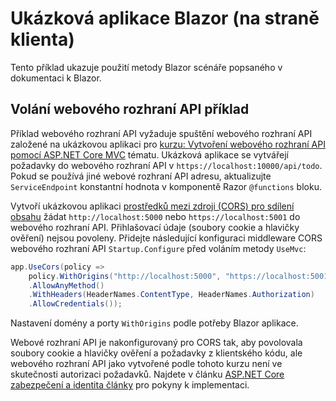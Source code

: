 # <a name="blazor-client-side-sample-app"></a>Ukázková aplikace Blazor (na straně klienta)

Tento příklad ukazuje použití metody Blazor scénáře popsaného v dokumentaci k Blazor.

## <a name="call-web-api-example"></a>Volání webového rozhraní API příklad

Příklad webového rozhraní API vyžaduje spuštění webového rozhraní API založené na ukázkovou aplikaci pro <a href="https://docs.microsoft.com/aspnet/core/tutorials/first-web-api">kurzu: Vytvoření webového rozhraní API pomocí ASP.NET Core MVC</a> tématu. Ukázková aplikace se vytvářejí požadavky do webového rozhraní API v `https://localhost:10000/api/todo`. Pokud se používá jiné webové rozhraní API adresu, aktualizujte `ServiceEndpoint` konstantní hodnota v komponentě Razor `@functions` bloku.</p>

Vytvoří ukázkovou aplikaci <a href="https://docs.microsoft.com/aspnet/core/security/cors">prostředků mezi zdroji (CORS) pro sdílení obsahu</a> žádat `http://localhost:5000` nebo `https://localhost:5001` do webového rozhraní API. Přihlašovací údaje (soubory cookie a hlavičky ověření) nejsou povoleny. Přidejte následující konfiguraci middleware CORS webového rozhraní API `Startup.Configure` před voláním metody `UseMvc`:</p>

```csharp
app.UseCors(policy => 
    policy.WithOrigins("http://localhost:5000", "https://localhost:5001")
    .AllowAnyMethod()
    .WithHeaders(HeaderNames.ContentType, HeaderNames.Authorization)
    .AllowCredentials());
```

Nastavení domény a porty `WithOrigins` podle potřeby Blazor aplikace.

Webové rozhraní API je nakonfigurovaný pro CORS tak, aby povolovala soubory cookie a hlavičky ověření a požadavky z klientského kódu, ale webového rozhraní API jako vytvořené podle tohoto kurzu není ve skutečnosti autorizaci požadavků. Najdete v článku <a href="https://docs.microsoft.com/aspnet/core/security/">ASP.NET Core zabezpečení a identita články</a> pro pokyny k implementaci.
